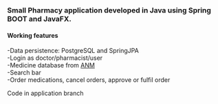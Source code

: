 <h3>Small Pharmacy application developed in Java using Spring BOOT and JavaFX.</h3>

<h4>Working features</h4>
-Data persistence: PostgreSQL and SpringJPA <br>
-Login as doctor/pharmacist/user <br>
-Medicine database from <a href="https://www.anm.ro/nomenclator/medicamente">ANM</a> <br>
-Search bar <br>
-Order medications, cancel orders, approve or fulfil order <br>


Code in application branch
